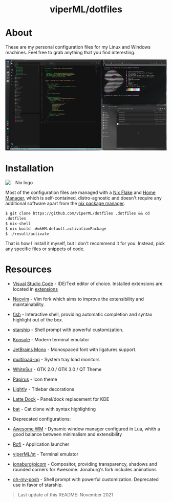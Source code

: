 
<!-- Create a centered title -->
<h1 style="text-align: center">viperML/dotfiles</h1>

# About
These are my personal configuration files for my Linux and Windows machines. Feel free to grab anything that you find interesting.


<div align="center">
  <div style="display: flex; align-items: flex-start;">
    <img alt="Desktop screenshot" src=".img/20211010.png" width="100%"/>
  </div>
</div>

# Installation

<div align="center">
  <div style="display: flex; align-items: flex-start;">
    <img alt="Nix logo" src="https://nixos.org/logo/nixos-logo-only-hires.png" width="20%">
  </div>
</div>

Most of the configuration files are managed with a [Nix Flake](https://nixos.wiki/wiki/Flakes) and [Home Manager](https://github.com/nix-community/home-manager), which is self-contained, distro-agnostic and doesn't require any additional software apart from the [nix package manager](https://nixos.org/download.html).

```
$ git clone https://github.com/viperML/dotfiles .dotfiles && cd .dotfiles
$ nix-shell
$ nix build .#mkHM.default.activationPackage
$ ./result/activate
```

That is how I install it myself, but I don't recommend it for you. Instead, pick any specific files or snippets of code.


# Resources
- [Visual Studio Code](https://code.visualstudio.com/) - IDE/Text editor of choice. Installed extensions are located in [extensions](Code/extensions)
- [Neovim](https://neovim.io/) - Vim fork which aims to improve the extensibility and maintainability.
- [fish](https://fishshell.com/) - Interactive shell, providing automatic completion and syntax highlight out of the box.
- [starship](https://starship.rs/) - Shell prompt with powerful customization.
- [Konsole](https://konsole.kde.org/) - Modern terminal emulator
- [JetBrains Mono](https://www.jetbrains.com/lp/mono/) - Monospaced font with ligatures support.
- [multiload-ng](https://udda.github.io/multiload-ng/) - System tray load monitors
- [WhiteSur](https://github.com/vinceliuice/WhiteSur-kde) - GTK 2.0 / GTK 3.0 / QT Theme
- [Papirus](https://github.com/PapirusDevelopmentTeam/papirus-icon-theme) - Icon theme
- [Lightly](https://github.com/Luwx/Lightly) - Titlebar decorations
- [Latte Dock](https://github.com/KDE/latte-dock) - Panel/dock replacement for KDE
- [bat](https://github.com/sharkdp/bat) - Cat clone with syntax highlighting

- Deprecated configurations:
- [Awesome WM](https://awesomewm.org/doc/api/index.html) - Dynamic window manager configured in Lua, whith a good balance between minimalism and extensibility
- [Rofi](https://github.com/davatorium/rofi) - Application launcher
- [viperML/st](https://github.com/viperML/st) - Terminal emulator
- [jonaburg/picom](https://github.com/jonaburg/picom) - Compositor, providing transparency, shadows and rounded corners for Awesome. Jonaburg's fork includes animations
- [oh-my-posh](https://ohmyposh.dev) - Shell prompt with powerful customization. Deprecated use in favor of starship.

> Last update of this README: November 2021
